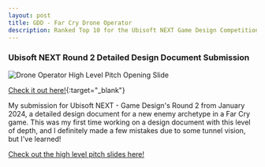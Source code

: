 ```yaml
---
layout: post
title: GDD - Far Cry Drone Operator
description: Ranked Top 10 for the Ubisoft NEXT Game Design Competition.
---
```


### Ubisoft NEXT Round 2 Detailed Design Document Submission ###

![Drone Operator High Level Pitch Opening Slide](https://i.imgur.com/M4Se0Do.jpeg "The opening slide of the high level pitch slidedeck.")

[Check it out here!](https://drive.google.com/file/d/1QnyRss_KbSLchg2PmfUepw3VFHbWY3rO/view?usp=sharing){:target="_blank"}

My submission for Ubisoft NEXT - Game Design's Round 2 from January 2024, a detailed design document for a new enemy archetype in a Far Cry game. This was my first time working on a design document with this level of depth, and I definitely made a few mistakes due to some tunnel vision, but I've learned!

[Check out the high level pitch slides here!](https://drive.google.com/file/d/1Bx4fqLpeN5XFV0fzsnMhValrDOi3jkhW/view?usp=sharing)